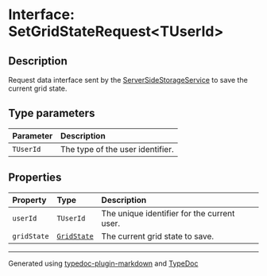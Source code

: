 # Interface: SetGridStateRequest\<TUserId\>

## Description

Request data interface sent by the [ServerSideStorageService](../classes/ServerSideStorageService.md) to save the current grid state.

## Type parameters

| Parameter | Description |
| :------ | :------ |
| `TUserId` | The type of the user identifier. |

## Properties

| Property | Type | Description |
| :------ | :------ | :------ |
| `userId` | `TUserId` | The unique identifier for the current user. |
| `gridState` | [`GridState`](GridState.md) | The current grid state to save. |

***

Generated using [typedoc-plugin-markdown](https://www.npmjs.com/package/typedoc-plugin-markdown) and [TypeDoc](https://typedoc.org/)
